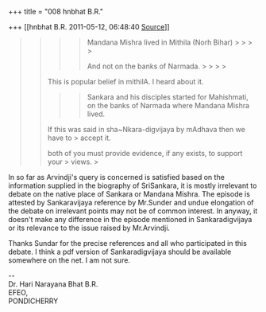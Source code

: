 +++
title = "008 hnbhat B.R."

+++
[[hnbhat B.R.	2011-05-12, 06:48:40 [Source](https://groups.google.com/g/samskrita/c/I19avTgBZ7U)]]



> 
> > 
> > > 
> > > > Mandana Mishra lived in Mithila (Norh Bihar) > > > > 
> > > > 
> > > > And not on the banks of Narmada. > > > > 
> > 
> > 
> > This is popular belief in mithilA. I heard about it.  
> > 
> > 
> > 
> > 
> > 
> > > 
> > > > 
> > > > Sankara and his disciples started for Mahishmati,  
> > on the banks of Narmada where Mandana Mishra lived.  
> > > > 
> > > > 
> > 
> > 
> > If this was said in sha\~Nkara-digvijaya by mAdhava then we have to > accept it.  
> > 
> >   
> > 
> > both of you must provide evidence, if any exists, to support your > views. >
> 
> > 
> > 
> > 
> >   
> > 
> > 

  

In so far as Arvindji's query is concerned is satisfied based on the information supplied in the biography of SriSankara, it is mostly irrelevant to debate on the native place of Sankara or Mandana Mishra. The episode is attested by Sankaravijaya reference by Mr.Sunder and undue elongation of the debate on irrelevant points may not be of common interest. In anyway, it doesn't make any difference in the episode mentioned in Sankaradigvijaya or its relevance to the issue raised by Mr.Arvindji.

  

Thanks Sundar for the precise references and all who participated in this debate. I think a pdf version of Sankaradigvijaya should be available somewhere on the net. I am not sure. 

  



--  
Dr. Hari Narayana Bhat B.R.  
EFEO,  
PONDICHERRY  

